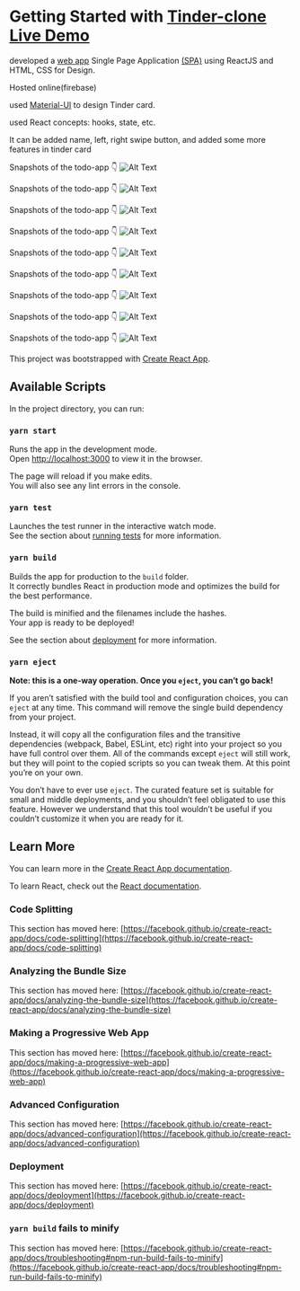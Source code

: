 # Getting Started with  [Tinder-clone Live Demo](https://tinder-bot-c8dae.web.app)

developed a [web app](https://tinder-bot-c8dae.web.app) Single Page Application [(SPA)](https://en.wikipedia.org/wiki/Single-page_application) using ReactJS and HTML, CSS for Design.

Hosted online(firebase)

used [Material-UI](https://material-ui.com/) to design Tinder card.

used React concepts: hooks, state, etc.

It can be added name, left, right swipe button, and added
some more features in tinder card


Snapshots of the todo-app 👇
![Alt Text](Screenshot%20(282).png?raw=true "Title")

Snapshots of the todo-app 👇
![Alt Text](Screenshot%20(283).png?raw=true "Title")

Snapshots of the todo-app 👇
![Alt Text](Screenshot%20(290).png?raw=true "Title")


Snapshots of the todo-app 👇
![Alt Text](Screenshot%20(284).png?raw=true "Title")

Snapshots of the todo-app 👇
![Alt Text](Screenshot%20(285).png?raw=true "Title")

Snapshots of the todo-app 👇
![Alt Text](Screenshot%20(286).png?raw=true "Title")

Snapshots of the todo-app 👇
![Alt Text](Screenshot%20(287).png?raw=true "Title")

Snapshots of the todo-app 👇
![Alt Text](Screenshot%20(288).png?raw=true "Title")

Snapshots of the todo-app 👇
![Alt Text](Screenshot%20(289).png?raw=true "Title")



This project was bootstrapped with [Create React App](https://github.com/facebook/create-react-app).

## Available Scripts

In the project directory, you can run:

### `yarn start`

Runs the app in the development mode.\
Open [http://localhost:3000](http://localhost:3000) to view it in the browser.

The page will reload if you make edits.\
You will also see any lint errors in the console.

### `yarn test`

Launches the test runner in the interactive watch mode.\
See the section about [running tests](https://facebook.github.io/create-react-app/docs/running-tests) for more information.

### `yarn build`

Builds the app for production to the `build` folder.\
It correctly bundles React in production mode and optimizes the build for the best performance.

The build is minified and the filenames include the hashes.\
Your app is ready to be deployed!

See the section about [deployment](https://facebook.github.io/create-react-app/docs/deployment) for more information.

### `yarn eject`

**Note: this is a one-way operation. Once you `eject`, you can’t go back!**

If you aren’t satisfied with the build tool and configuration choices, you can `eject` at any time. This command will remove the single build dependency from your project.

Instead, it will copy all the configuration files and the transitive dependencies (webpack, Babel, ESLint, etc) right into your project so you have full control over them. All of the commands except `eject` will still work, but they will point to the copied scripts so you can tweak them. At this point you’re on your own.

You don’t have to ever use `eject`. The curated feature set is suitable for small and middle deployments, and you shouldn’t feel obligated to use this feature. However we understand that this tool wouldn’t be useful if you couldn’t customize it when you are ready for it.

## Learn More

You can learn more in the [Create React App documentation](https://facebook.github.io/create-react-app/docs/getting-started).

To learn React, check out the [React documentation](https://reactjs.org/).

### Code Splitting

This section has moved here: [https://facebook.github.io/create-react-app/docs/code-splitting](https://facebook.github.io/create-react-app/docs/code-splitting)

### Analyzing the Bundle Size

This section has moved here: [https://facebook.github.io/create-react-app/docs/analyzing-the-bundle-size](https://facebook.github.io/create-react-app/docs/analyzing-the-bundle-size)

### Making a Progressive Web App

This section has moved here: [https://facebook.github.io/create-react-app/docs/making-a-progressive-web-app](https://facebook.github.io/create-react-app/docs/making-a-progressive-web-app)

### Advanced Configuration

This section has moved here: [https://facebook.github.io/create-react-app/docs/advanced-configuration](https://facebook.github.io/create-react-app/docs/advanced-configuration)

### Deployment

This section has moved here: [https://facebook.github.io/create-react-app/docs/deployment](https://facebook.github.io/create-react-app/docs/deployment)

### `yarn build` fails to minify

This section has moved here: [https://facebook.github.io/create-react-app/docs/troubleshooting#npm-run-build-fails-to-minify](https://facebook.github.io/create-react-app/docs/troubleshooting#npm-run-build-fails-to-minify)
